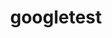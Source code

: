 ---
title: "googletest"
layout: cache
categories: [package, v0.18.0]
meta: {"versions": ["1.10.0", "1.8.1"], "compilers": ["gcc@=7.5.0"], "oss": ["ubuntu18.04"], "platforms": ["linux"], "targets": ["x86_64"], "stacks": ["e4s", "root"], "num_specs": 2, "num_specs_by_stack": {"root": 2, "e4s": 2}}
spec_details: [{"hash": "v6nh2rpe4dd2eq22jr5kl77vnl4udvoh", "compiler": "gcc@=7.5.0", "versions": ["1.8.1"], "os": "ubuntu18.04", "platform": "linux", "target": "x86_64", "variants": ["build_type=RelWithDebInfo", "+gmock", "~ipo", "+pthreads", "+shared"], "stacks": ["root", "e4s"], "size": "-", "tarball": "https://binaries.spack.io/v0.18.0/build_cache/linux-ubuntu18.04-x86_64/gcc-7.5.0/googletest-1.8.1/linux-ubuntu18.04-x86_64-gcc-7.5.0-googletest-1.8.1-v6nh2rpe4dd2eq22jr5kl77vnl4udvoh.spack"}, {"hash": "3qgtjm3fqx44yckjd65fbqy4rxnbxmpb", "compiler": "gcc@=7.5.0", "versions": ["1.10.0"], "os": "ubuntu18.04", "platform": "linux", "target": "x86_64", "variants": ["build_type=RelWithDebInfo", "~gmock", "~ipo", "+pthreads", "+shared"], "stacks": ["root", "e4s"], "size": "-", "tarball": "https://binaries.spack.io/v0.18.0/build_cache/linux-ubuntu18.04-x86_64/gcc-7.5.0/googletest-1.10.0/linux-ubuntu18.04-x86_64-gcc-7.5.0-googletest-1.10.0-3qgtjm3fqx44yckjd65fbqy4rxnbxmpb.spack"}]
---